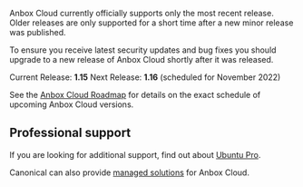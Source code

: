 Anbox Cloud currently officially supports only the most recent release. Older releases are only supported for a short time after a new minor release was published.

To ensure you receive latest security updates and bug fixes you should upgrade to a new release of Anbox Cloud shortly after it was released.

Current Release: **1.15**
Next Release: **1.16** (scheduled for November 2022)

See the [Anbox Cloud Roadmap](https://discourse.ubuntu.com/t/release-roadmap/19359) for details on the exact schedule of upcoming Anbox Cloud versions.

## Professional support

If you are looking for additional support, find out about [Ubuntu Pro](https://ubuntu.com/support).

Canonical can also provide [managed solutions](https://ubuntu.com/managed) for Anbox Cloud.
